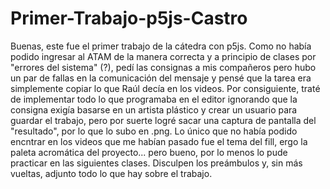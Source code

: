 # Primer-Trabajo-p5js-Castro
  Buenas, este fue el primer trabajo de la cátedra con p5js. Como no había podido ingresar al ATAM de la manera correcta y a principio de clases por "errores del sistema" (?), pedí las consignas a mis compañeros pero hubo un par de fallas en la comunicación del mensaje y pensé que la tarea era simplemente copiar lo que Raúl decía en los videos.
  Por consiguiente, traté de implementar todo lo que programaba en el editor ignorando que la consigna exigía basarse en un artista plástico y crear un usuario para guardar el trabajo, pero por suerte logré sacar una captura de pantalla del "resultado", por lo que lo subo en .png. Lo único que no había podido encntrar en los videos que me habían pasado fue el tema del fill, ergo la paleta acromática del proyecto... pero bueno, por lo menos lo pude practicar en las siguientes clases. Disculpen los preámbulos y, sin más vueltas, adjunto todo lo que hay sobre el trabajo.
